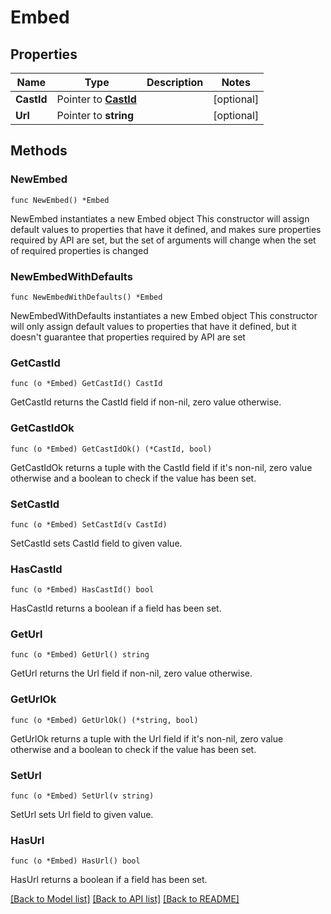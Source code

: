 # Embed

## Properties

Name | Type | Description | Notes
------------ | ------------- | ------------- | -------------
**CastId** | Pointer to [**CastId**](CastId.md) |  | [optional] 
**Url** | Pointer to **string** |  | [optional] 

## Methods

### NewEmbed

`func NewEmbed() *Embed`

NewEmbed instantiates a new Embed object
This constructor will assign default values to properties that have it defined,
and makes sure properties required by API are set, but the set of arguments
will change when the set of required properties is changed

### NewEmbedWithDefaults

`func NewEmbedWithDefaults() *Embed`

NewEmbedWithDefaults instantiates a new Embed object
This constructor will only assign default values to properties that have it defined,
but it doesn't guarantee that properties required by API are set

### GetCastId

`func (o *Embed) GetCastId() CastId`

GetCastId returns the CastId field if non-nil, zero value otherwise.

### GetCastIdOk

`func (o *Embed) GetCastIdOk() (*CastId, bool)`

GetCastIdOk returns a tuple with the CastId field if it's non-nil, zero value otherwise
and a boolean to check if the value has been set.

### SetCastId

`func (o *Embed) SetCastId(v CastId)`

SetCastId sets CastId field to given value.

### HasCastId

`func (o *Embed) HasCastId() bool`

HasCastId returns a boolean if a field has been set.

### GetUrl

`func (o *Embed) GetUrl() string`

GetUrl returns the Url field if non-nil, zero value otherwise.

### GetUrlOk

`func (o *Embed) GetUrlOk() (*string, bool)`

GetUrlOk returns a tuple with the Url field if it's non-nil, zero value otherwise
and a boolean to check if the value has been set.

### SetUrl

`func (o *Embed) SetUrl(v string)`

SetUrl sets Url field to given value.

### HasUrl

`func (o *Embed) HasUrl() bool`

HasUrl returns a boolean if a field has been set.


[[Back to Model list]](../README.md#documentation-for-models) [[Back to API list]](../README.md#documentation-for-api-endpoints) [[Back to README]](../README.md)


